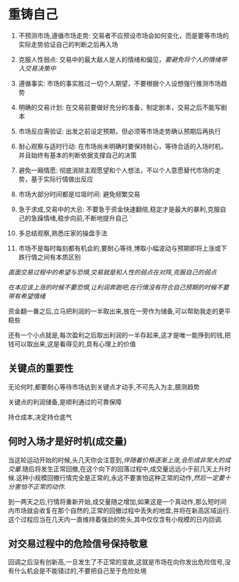# 重铸自己

1. 不预测市场,遵循市场走势: 交易者不应预设市场会如何变化，而是要等市场的实际走势验证自己的判断之后再入场

2. 克服人性弱点: 交易中的最大敌人是人的情绪和偏见，_要避免将个人的情绪带入交易决策中_

3. 遵循事实: 市场的事实胜过一切个人期望，不要根据个人设想强行推测市场趋势

4. 明确的交易计划: 在交易前要做好充分的准备，制定剧本，交易之后不能写剧本

5. 市场反应需验证: 出发之前设定预期，但必须等市场走势确认预期后再执行

6. 耐心观察与适时行动: 在市场尚未明确时要保持耐心，等待合适的入场时机，并且始终有基本的判断依据支撑自己的决策

7. 避免一厢情愿: 彻底消除主观愿望和个人想法，不以个人意愿替代市场的走势，基于实际行情做出反应

8. 市场大部分时间都是垃圾时间: 避免频繁交易

9. 急于求成,交易中的大忌: 不要急于资金快速翻倍,稳定才是最大的暴利,克服自己的急躁情绪,稳步向前,不断地提升自己
   `
10. 多总结观察,熟悉庄家的操盘手法

11. 市场不是每时每刻都有机会的,要耐心等待,博取小幅波动与预期即将上涨或下跌行情之间有本质区别

_直面交易过程中的希望与恐惧,交易就是和人性的弱点在对阵,克服自己的弱点_

_在本应该上涨的时候不要恐惧,让利润奔跑吧,在行情没有符合自己预期的时候不要带有希望情绪_

资金翻一番之后,立马把利润的一半取出来,放在一旁作为储备,可以帮助我走的更平稳些

还有一个小点就是,每次盈利之后取出利润的一半存起来,这才是唯一能挣到的钱,把钱可以取出来,这是看得见的,具有心理上的价值

## 关键点的重要性

无论何时,都要耐心等待市场达到关键点才动手,不可先入为主,臆测趋势

关键点的利润储备,是顺利通过的可靠保障

持仓成本,决定持仓底气

## 何时入场才是好时机(成交量)

当这轮运动开始的时候,头几天你会注意到,_伴随着价格逐渐上涨,会形成非常大的成交量_.随后将发生正常回撤,在这个向下的回落过程中,成交量远远小于前几天上升时候.这种小规模回撤行情完全是正常的,永远不要害怕这种正常的动作,_然后一定要十分害怕不正常的动作._

到一两天之后,行情将重新开始,成交量随之增加,如果这是一个真动作,那么短时间内市场就会收复在那个自然的,正常的回撤过程中丢失的地盘,并将在新高区域运行.这个过程应当在几天内一直维持着强劲的势头,其中仅仅含有小规模的日内回调.

## 对交易过程中的危险信号保持敬意

回调之后没有创新高,一旦发生了不正常的变故,这就是市场在向你发出危险信号,没有什么机会是不能错过的,不要把自己至于危险处境
